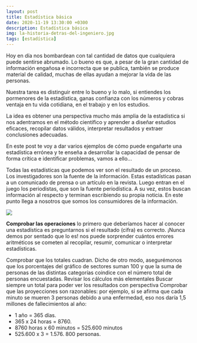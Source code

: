 ```yaml
---
layout: post
title: Estadística básica
date: 2020-11-19 13:30:00 +0300
description: Estadística básica
img: la-historia-detras-del-ingeniero.jpg
tags: [estadística]
---
```


Hoy en día nos bombardean con tal cantidad de datos que cualquiera puede sentirse abrumado. Lo bueno es que, a pesar de la gran cantidad de información engañosa e incorrecta que se publica, también se produce material de calidad, muchas de ellas ayudan a mejorar la vida de las personas.

Nuestra tarea es distinguir entre lo bueno y lo malo, si entiendes los pormenores de la estadística, ganas confianza con los números y cobras ventaja en tu vida cotidiana, en el trabajo y en los estudios.
                      
La idea es obtener una perspectiva mucho más amplia de la estadística si nos adentramos en el método científico y aprender a diseñar estudios eficaces, recopilar datos válidos, interpretar resultados y extraer conclusiones adecuadas.
                      
En este post te voy a dar varios ejemplos de cómo puede engañarte una estadística errónea y te enseña a  desarrollar la capacidad de pensar de forma crítica e identificar problemas, vamos a ello...

Todas las estadísticas que podemos ver son el resultado de un proceso. Los investigadores son la fuente de la información. Estas estadísticas pasan a un comunicado de prensa o un artículo en la revista. Luego entran en el juego los periodistas, que son la fuente periodística. A su vez, estos buscan información al respecto y terminan escribiendo su propia noticia. En este punto llega a nosotros que somos los consumidores de la información.

<img class="image" src="https://dummyimage.com/500x400/000/fff" >

**Comprobar las operaciones** lo primero que deberíamos hacer al conocer una estadística es preguntarnos si el resultado (cifra) es correcto. ¡Nunca demos por sentado que lo es! nos puede sorprender cuántos errores aritméticos se cometen al recopilar, resumir, comunicar o interpretar estadísticas.

  Comprobar que los totales cuadran. Dicho de otro modo, asegurémonos que los porcentajes del gráfico de sectores suman 100 y que la suma de personas de las distintas categorías coindice con el número total de personas encuestadas.
  Revisar los cálculos más elementales
  Buscar siempre un total para poder ver los resultados con perspectiva
  Comprobar que las proyecciones son razonables: por ejemplo, si se afirma que cada minuto se mueren 3 personas debido a una enfermedad, eso nos daría 1,5 millones de fallecimientos al año: 
  
  - 1 año = 365 días.
  - 365 x 24 horas = 8760.
  - 8760 horas x 60 minutos = 525.600 minutos
  - 525.600 x 3 = 1.576. 800 personas.
  